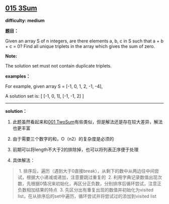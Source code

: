 ## [015 3Sum](https://leetcode.com/problems/3sum/description/)

**difficulty: medium**

**题目：**

Given an array S of n integers, are there elements a, b, c in S such that a + b + c = 0? Find all unique triplets in the array which gives the sum of zero.

**Note:**

The solution set must not contain duplicate triplets.

**examples：**

For example, given array S = [-1, 0, 1, 2, -1, -4],

A solution set is:
[
  [-1, 0, 1],
  [-1, -1, 2]
]

---
**solution：**
1. 此题虽然看起来和[001 TwoSum](https://github.com/seanyuner/LeetCode-python/tree/master/001%20Two%20Sum)有些类似，但是解法还是存在较大差异，解法也更丰富

2. 由于需要三个数字的和，O（n2）的复杂度是必须的

3. 前期可以将length不大于2的排除掉，也可以将列表正序便于处理

4. 具体解法：
>  1. 排序后，遍历（遇到大于0直接break），从剩下的数中从两边往中间尝试，根据大小递减或递加，注意要跳过重复的
>  2. 利用字典记录数值出现次数，先根据0情况来初始化，再区分正负数，分别排序后循环尝试，注意正负数相加结果的特点
>  3. 先区分出有重复出现的数值并初始化为visited list，在从排序后的set中遍历，循环尝试并将尝试过的添加到visited list
